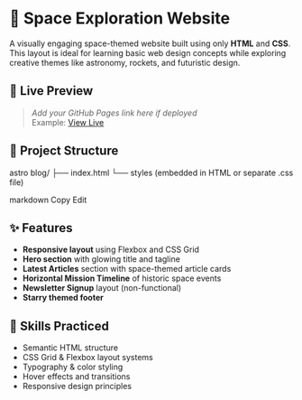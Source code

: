 # 🚀 Space Exploration Website

A visually engaging space-themed website built using only **HTML** and **CSS**. This layout is ideal for learning basic web design concepts while exploring creative themes like astronomy, rockets, and futuristic design.

## 🌌 Live Preview

> _Add your GitHub Pages link here if deployed_  
> Example: [View Live](https://yourusername.github.io/space-exploration-site/)

## 📂 Project Structure

astro blog/
├── index.html
└── styles (embedded in HTML or separate .css file)

markdown
Copy
Edit

## ✨ Features

- **Responsive layout** using Flexbox and CSS Grid
- **Hero section** with glowing title and tagline
- **Latest Articles** section with space-themed article cards
- **Horizontal Mission Timeline** of historic space events
- **Newsletter Signup** layout (non-functional)
- **Starry themed footer**

## 🎯 Skills Practiced

- Semantic HTML structure
- CSS Grid & Flexbox layout systems
- Typography & color styling
- Hover effects and transitions
- Responsive design principles
